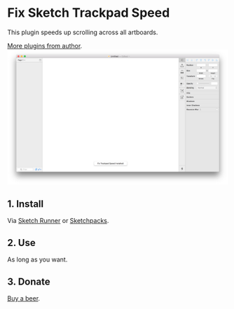 # Fix Sketch Trackpad Speed
This plugin speeds up scrolling across all artboards.

<a href="https://github.com/search?q=user%3Apravdomil+topic%3Asketch-plugin">More plugins from author</a>.
<img src="sketch.png">

## 1. Install
Via <a href="http://sketchrunner.com">Sketch Runner</a> or <a href="https://sketchpacks.com/pravdomil/FixSketchTrackpadSpeed">Sketchpacks</a>.

## 2. Use
As long as you want.

## 3. Donate
<a href="https://www.paypal.com/cgi-bin/webscr?cmd=_s-xclick&hosted_button_id=BCL2X3AFQBAP2&item_name=FixSketchTrackpadSpeed%20Beer">Buy a beer</a>.
